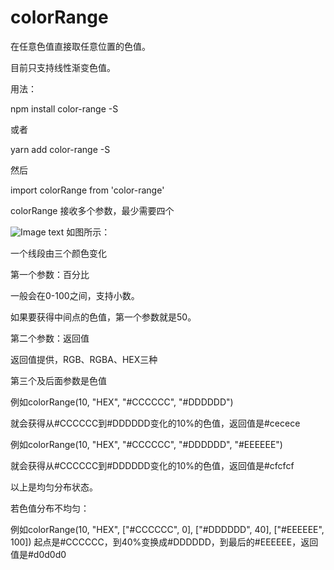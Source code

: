# colorRange

在任意色值直接取任意位置的色值。

目前只支持线性渐变色值。

用法：

npm install color-range -S

或者

yarn add color-range -S

然后

import colorRange from 'color-range'


colorRange 接收多个参数，最少需要四个

![Image text](https://formtrain.com/git_color_range/pic1.png)
如图所示：

一个线段由三个颜色变化

第一个参数：百分比

一般会在0-100之间，支持小数。


如果要获得中间点的色值，第一个参数就是50。

第二个参数：返回值

返回值提供，RGB、RGBA、HEX三种

第三个及后面参数是色值

例如colorRange(10, "HEX", "#CCCCCC", "#DDDDDD")

就会获得从#CCCCCC到#DDDDDD变化的10%的色值，返回值是#cecece


例如colorRange(10, "HEX", "#CCCCCC", "#DDDDDD", "#EEEEEE")

就会获得从#CCCCCC到#DDDDDD变化的10%的色值，返回值是#cfcfcf

以上是均匀分布状态。

若色值分布不均匀：

例如colorRange(10, "HEX", ["#CCCCCC", 0], ["#DDDDDD", 40], ["#EEEEEE", 100])
起点是#CCCCCC，到40%变换成#DDDDDD，到最后的#EEEEEE，返回值是#d0d0d0
